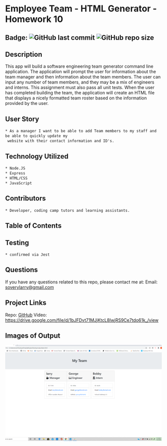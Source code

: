 # Employee Team - HTML Generator - Homework 10

## Badge: ![GitHub last commit](https://img.shields.io/github/last-commit/soverylarry/EmployeeTemplateEngine) ![GitHub repo size](https://img.shields.io/github/repo-size/soverylarry/EmployeeTemplateEngine)

## Description
This app will build a software engineering team generator command line application. The application 
will prompt the user for information about the team manager and then information about the team members. 
The user can input any number of team members, and they may be a mix of engineers and interns. This 
assignment must also pass all unit tests. When the user has completed building the team, the application 
will create an HTML file that displays a nicely formatted team roster based on the information provided 
by the user.

## User Story
    * As a manager I want to be able to add Team members to my staff and be able to quickly update my
     website with their contact information and ID's. 

## Technology Utilized
    * Node.JS
    * Express
    * HTML/CSS
    * JavaScript

## Contributors
    * Developer, coding camp tutors and learning assistants.

## Table of Contents

## Testing
    * confirmed via Jest

## Questions
If you have any questions related to this repo, please contact me at:
Email: soverylarry@gmail.com

## Project Links
Repo: [GitHub](https://github.com/soverylarry/EmployeeTemplateEngine)
Video: https://drive.google.com/file/d/1bJFDvt71MJjKtcL8IwjRS9Ce7tdo61k_/view

## Images of Output
<img src="Assets\TemplateEngineHTML.png">

